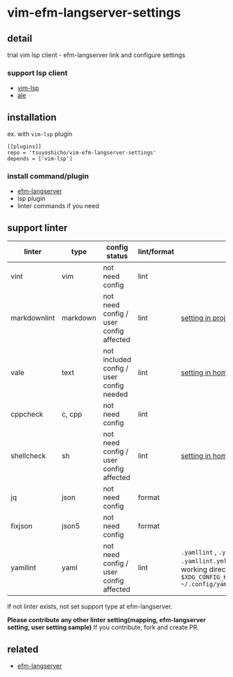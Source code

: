 # vim-efm-langserver-settings

## detail

trial vim lsp client - efm-langserver link and configure settings

### support lsp client

- [vim-lsp](https://github.com/prabirshrestha/vim-lsp)
- [ale](https://github.com/dense-analysis/ale)

## installation

ex. with `vim-lsp` plugin

```vim
[[plugins]]
repo = 'tsuyoshicho/vim-efm-langserver-settings'
depends = ['vim-lsp']
```

### install command/plugin

- [efm-langserver](https://github.com/mattn/efm-langserver)
- lsp plugin
- linter commands if you need

## support linter

| linter       | type     | config status                            | lint/format | note                                                                                                                                                      |
|--------------|----------|------------------------------------------|-------------|-----------------------------------------------------------------------------------------------------------------------------------------------------------|
| vint         | vim      | not need config                          | lint        |                                                                                                                                                           |
| markdownlint | markdown | not need config / user config affected   | lint        | [setting in project root sample](example/efm-langserver/root/.markdownlint.json)                                                                          |
| vale         | text     | not included config / user config needed | lint        | [setting in home sample](example/efm-langserver/home/.vale.ini)                                                                                           |
| cppcheck     | c, cpp   | not need config                          | lint        |                                                                                                                                                           |
| shellcheck   | sh       | not need config / user config affected   | lint        | [setting in home sample](example/efm-langserver/home/.shellcheckrc)                                                                                       |
| jq           | json     | not need config                          | format      |                                                                                                                                                           |
| fixjson      | json5    | not need config                          | format      |                                                                                                                                                           |
| yamllint     | yaml     | not need config / user config affected   | lint        | `.yamllint` , `.yamllint.yaml` or `.yamllint.yml` in the current working directory<br> `$XDG_CONFIG_HOME/yamllint/config` <br> `~/.config/yamllint/config` |

If not linter exists, not set support type at efm-langserver.

**Please contribute any other linter setting(mapping, efm-langserver setting, user setting sample)**
If you contribute, fork and create PR.

## related

- [efm-langserver](https://github.com/mattn/efm-langserver)

